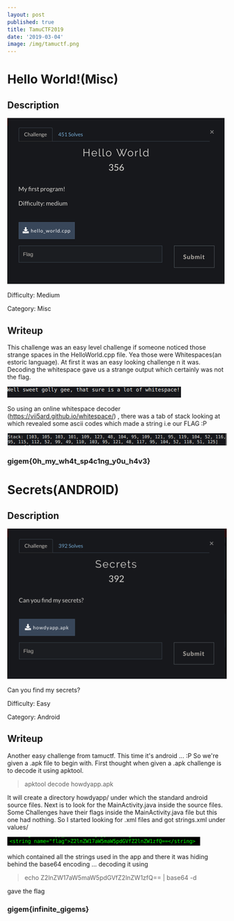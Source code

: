 ```yaml
---
layout: post
published: true
title: TamuCTF2019
date: '2019-03-04'
image: /img/tamuctf.png
---
```

# Hello World!(Misc)
## Description

![helloworld](/img/tamuctf/helloWorld.png)


Difficulty: Medium


Category: Misc


## Writeup

This challenge was an easy level challenge if someone noticed those strange spaces in the HelloWorld.cpp file. Yea those were Whitespaces(an estoric language). At first it was an easy looking challenge n it was. Decoding the whitespace gave us a strange output which certainly was not the flag.

![whitespace1](/img/tamuctf/whitespace1.png)


So using an online whitespace decoder (https://vii5ard.github.io/whitespace/) , there was a tab of stack looking at which revealed some ascii codes which made a string i.e our FLAG :P

![helloworld1](/img/tamuctf/helloworld1.png)


### gigem{0h_my_wh4t_sp4c1ng_y0u_h4v3}








# Secrets(ANDROID)
## Description
![Secrets](/img/tamuctf/Secrets.png)

Can you find my secrets?


Difficulty: Easy


Category: Android


## Writeup

Another easy challenge from tamuctf. This time it's android ... :P So we're given a .apk file to begin with. First thought when given a .apk challenge is to decode it using apktool. 
> apktool decode howdyapp.apk

It will create a directory howdyapp/ under which the standard android source files. Next is to look for the MainActivity.java inside the source files. Some Challenges have their flags inside the MainActivity.java file but this one had nothing. So I started looking for .xml files and got strings.xml under values/

![secrets1](/img/tamuctf/secrets1.png)



which contained all the strings used in the app and there it was hiding behind the base64 encoding ... decoding it using
> echo Z2lnZW17aW5maW5pdGVfZ2lnZW1zfQ== | base64 -d

gave the flag 

### gigem{infinite_gigems}
